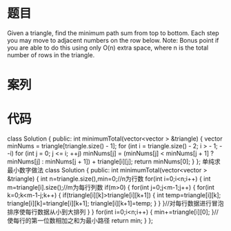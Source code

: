 # 题目
Given a triangle, find the minimum path sum from top to bottom. Each step you may move to adjacent numbers on the row below.
Note:
Bonus point if you are able to do this using only O(n) extra space, where n is the total number of rows in the triangle.
# 案列
# 代码


class Solution {
public:
    int minimumTotal(vector<vector<int> > &triangle) {
        vector<int> minNums = triangle[triangle.size() - 1];
        for (int i = triangle.size() - 2; i > - 1; --i)
            for (int j = 0; j <= i; ++j)
                minNums[j] = (minNums[j] < minNums[j + 1] ? minNums[j] : minNums[j + 1])
                        + triangle[i][j];
        return minNums[0];
    }
};
单纯求最小数字做法
class Solution {
public:
    int minimumTotal(vector<vector<int> > &triangle) {
        int n=triangle.size(),min=0;//n为行数
       for(int i=0;i<n;i++)
       {
       int m=triangle[i].size();//m为每行列数
               if(m>0)
               {
           for(int j=0;j<m-1;j++)
           {
               for(int k=0;k<m-1-j;k++)
               {
                   if(triangle[i][k]>triangle[i][k+1])
                   {
                       int temp=triangle[i][k];
                       triangle[i][k]=triangle[i][k+1];
                       triangle[i][k+1]=temp;
                   }
               }
       }//对每行数据进行冒泡排序使每行数据从小到大排列
       }
       }
        for(int i=0;i<n;i++)
        {
           min+=triangle[i][0]; 
        }//使每行的第一位数相加之和为最小路径
        return min;
    }
};
